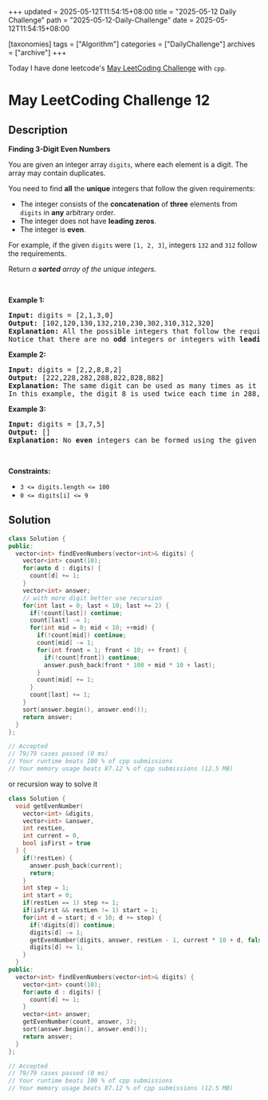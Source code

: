 +++
updated = 2025-05-12T11:54:15+08:00
title = "2025-05-12 Daily Challenge"
path = "2025-05-12-Daily-Challenge"
date = 2025-05-12T11:54:15+08:00

[taxonomies]
tags = ["Algorithm"]
categories = ["DailyChallenge"]
archives = ["archive"]
+++

Today I have done leetcode's [May LeetCoding Challenge](https://leetcode.com/problems/finding-3-digit-even-numbers/) with `cpp`.

<!-- more -->

# May LeetCoding Challenge 12

## Description

**Finding 3-Digit Even Numbers**

<p>You are given an integer array <code>digits</code>, where each element is a digit. The array may contain duplicates.</p>

<p>You need to find <strong>all</strong> the <strong>unique</strong> integers that follow the given requirements:</p>

<ul>
	<li>The integer consists of the <strong>concatenation</strong> of <strong>three</strong> elements from <code>digits</code> in <strong>any</strong> arbitrary order.</li>
	<li>The integer does not have <strong>leading zeros</strong>.</li>
	<li>The integer is <strong>even</strong>.</li>
</ul>

<p>For example, if the given <code>digits</code> were <code>[1, 2, 3]</code>, integers <code>132</code> and <code>312</code> follow the requirements.</p>

<p>Return <em>a <strong>sorted</strong> array of the unique integers.</em></p>

<p>&nbsp;</p>
<p><strong class="example">Example 1:</strong></p>

<pre>
<strong>Input:</strong> digits = [2,1,3,0]
<strong>Output:</strong> [102,120,130,132,210,230,302,310,312,320]
<strong>Explanation:</strong> All the possible integers that follow the requirements are in the output array. 
Notice that there are no <strong>odd</strong> integers or integers with <strong>leading zeros</strong>.
</pre>

<p><strong class="example">Example 2:</strong></p>

<pre>
<strong>Input:</strong> digits = [2,2,8,8,2]
<strong>Output:</strong> [222,228,282,288,822,828,882]
<strong>Explanation:</strong> The same digit can be used as many times as it appears in digits. 
In this example, the digit 8 is used twice each time in 288, 828, and 882. 
</pre>

<p><strong class="example">Example 3:</strong></p>

<pre>
<strong>Input:</strong> digits = [3,7,5]
<strong>Output:</strong> []
<strong>Explanation:</strong> No <strong>even</strong> integers can be formed using the given digits.
</pre>

<p>&nbsp;</p>
<p><strong>Constraints:</strong></p>

<ul>
	<li><code>3 &lt;= digits.length &lt;= 100</code></li>
	<li><code>0 &lt;= digits[i] &lt;= 9</code></li>
</ul>


## Solution

``` cpp
class Solution {
public:
  vector<int> findEvenNumbers(vector<int>& digits) {
    vector<int> count(10);
    for(auto d : digits) {
      count[d] += 1;
    }
    vector<int> answer;
    // with more digit better use recursion
    for(int last = 0; last < 10; last += 2) {
      if(!count[last]) continue;
      count[last] -= 1;
      for(int mid = 0; mid < 10; ++mid) {
        if(!count[mid]) continue;
        count[mid] -= 1;
        for(int front = 1; front < 10; ++ front) {
          if(!count[front]) continue;
          answer.push_back(front * 100 + mid * 10 + last);
        }
        count[mid] += 1;
      }
      count[last] += 1;
    }
    sort(answer.begin(), answer.end());
    return answer;
  }
};

// Accepted
// 79/79 cases passed (0 ms)
// Your runtime beats 100 % of cpp submissions
// Your memory usage beats 87.12 % of cpp submissions (12.5 MB)
```

or recursion way to solve it

``` cpp
class Solution {
  void getEvenNumber(
    vector<int> &digits,
    vector<int> &answer,
    int restLen,
    int current = 0,
    bool isFirst = true
  ) {
    if(!restLen) {
      answer.push_back(current);
      return;
    }
    int step = 1;
    int start = 0;
    if(restLen == 1) step += 1;
    if(isFirst && restLen != 1) start = 1;
    for(int d = start; d < 10; d += step) {
      if(!digits[d]) continue;
      digits[d] -= 1;
      getEvenNumber(digits, answer, restLen - 1, current * 10 + d, false);
      digits[d] += 1;
    }
  }
public:
  vector<int> findEvenNumbers(vector<int>& digits) {
    vector<int> count(10);
    for(auto d : digits) {
      count[d] += 1;
    }
    vector<int> answer;
    getEvenNumber(count, answer, 3);
    sort(answer.begin(), answer.end());
    return answer;
  }
};

// Accepted
// 79/79 cases passed (0 ms)
// Your runtime beats 100 % of cpp submissions
// Your memory usage beats 87.12 % of cpp submissions (12.5 MB)
```
